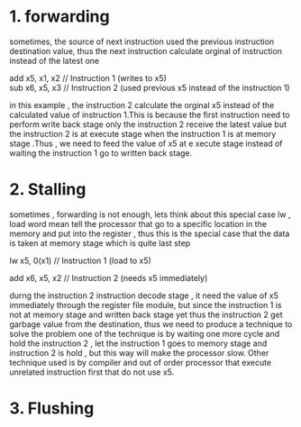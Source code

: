 # 1. forwarding 
sometimes, the source of next instruction used the previous instruction destination value, thus the next instruction calculate orginal of instruction instead of the latest one     

add x5, x1, x2     // Instruction 1 (writes to x5)  
sub x6, x5, x3     // Instruction 2 (used previous x5 instead of the instruction 1)

in this example , the instruction 2 calculate the orginal x5 instead of the calculated value of instruction 1.This is because the first instruction need to perform write back stage only the instruction 2 receive the latest value but the instruction 2 is at execute stage when the instruction 1 is at memory stage .Thus , we need to feed the value of x5 at e
xecute stage instead of waiting the instruction 1 go to written back stage.  

# 2. Stalling
sometimes , forwarding is not enough, lets think about this special case lw , load word mean tell the processor that go to a specific location in the memory and put into the register , thus this is the special case that the data is taken at memory stage which is quite last step 


lw x5, 0(x1)       // Instruction 1 (load to x5)  

add x6, x5, x2     // Instruction 2 (needs x5 immediately)

durng the instruction 2 instruction decode stage , it need the value of x5 immediately through the register file module, but since the instruction 1 is not at memory stage and written back stage yet thus the instruction 2 get garbage value from the destination, thus we need to produce a technique to solve the problem 
one of the technique is by waiting one more cycle and hold the instruction 2 , let the instruction 1 goes to memory stage and instruction 2 is hold , but this way will make the processor slow. Other technique used is by compiler and out of order processor that execute unrelated instruction first that do not use x5. 

# 3. Flushing
